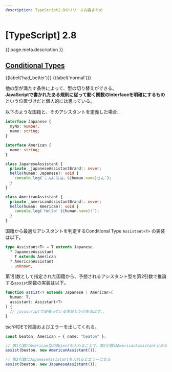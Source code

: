 ```yaml
---
description: TypeScript2.8のリリース内容まとめ
---
```


# [TypeScript] 2.8

{{ page.meta.description }}


## [Conditional Types]

[Conditional Types]: https://www.typescriptlang.org/docs/handbook/release-notes/typescript-2-8.html#conditional-types

{{label('had_better')}} {{label('normal')}}

他の型が満たす条件によって、型の切り替えができる。  
**JavaScriptで書かれたある規則に従って動く関数のInterfaceを明確にするもの** という位置づけだと個人的には思っている。

以下のような国籍と、そのアシスタントを定義した場合..

```typescript
interface Japanese {
  myNo: number;
  name: string;
}

interface American {
  name: string;
}

class JapaneseAssistant {
  private _japaneseAssistantBrand!: never;
  hello(human: Japanese): void {
    console.log(`こんにちは。${human.name}さん`);
  }
}

class AmericanAssistant {
  private _americanAssistantBrand!: never;
  hello(human: American): void {
    console.log(`Hello! ${human.name}!`);
  }
}
```

国籍から最適なアシスタントを判定するConditional Type `Assistant<T>` の実装は以下。

```typescript
type Assistant<T> = T extends Japanese
  ? JapaneseAssistant
  : T extends American
  ? AmericanAssistant
  : unknown;
```

第1引数として指定された国籍から、予想されるアシスタント型を第2引数で推論する`assist`関数の実装は以下。

```typescript
function assist<T extends Japanese | American>(
  human: T,
  assistant: Assistant<T>
) {
  // javascriptで頑張っている実装とかがあるはず..
}
```

tscやIDEで推論およびエラーを出してくれる。

```typescript
const beaton: American = { name: "beaton" };

// 第1引数にAmerican型のObjectを入れることで、第2引数はAmericanAssistantとみなされる
assist(beaton, new AmericanAssistant());

// 第2引数にJapaneseAssistantを入れるとエラーになる
assist(beaton, new JapaneseAssistant());
```
